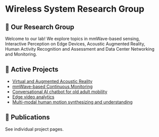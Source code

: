# Wireless System Research Group 

## 🧪 Our Research Group

Welcome to our lab! We explore topics in mmWave-based sensing, Interactive Perception on Edge Devices, Acoustic Augmented Reality, Human Activity Recognition and Assessment and Data Center Networking and Monitoring.

## 🔬 Active Projects

- [Virtual and Augmented Acoustic Reality](https://github.com/wisermaclab/CROMOSIM)
- [mmWave-based Continuous Monitoring](https://github.com/wisermaclab/hgot)
- [Conversational AI chatbot for old adult mobility](https://github.com/wisermaclab/AudiometryApp)
- [Edge video analytics](https://github.com/wisermaclab/AudiometryApp)
- [Multi-modal human motion synthesizing and understanding](https://github.com/wisermaclab/AudiometryApp)

## 📄 Publications

See individual project pages.

